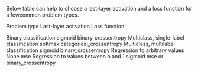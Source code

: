 Below table can help to choose a last-layer activation and a loss function for a fewcommon problem types.


Problem type	                                    Last-layer activation	                Loss function


Binary classification	                            sigmoid	                                binary_crossentropy
Multiclass, single-label classification	            softmax	                                categorical_crossentropy
Multiclass, multilabel classification	            sigmoid	                                binary_crossentropy
Regression to arbitrary values	                    None	                                mse
Regression to values between o and 1	            sigmoid	                                mse or binary_crossentropy
